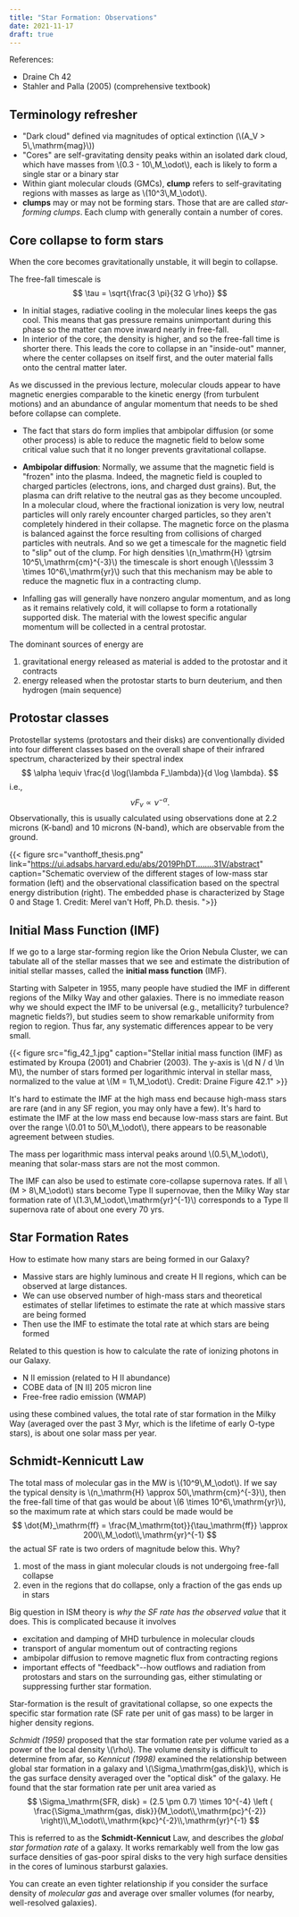 ```yaml
---
title: "Star Formation: Observations"
date: 2021-11-17
draft: true
---
```


References:
* Draine Ch 42
* Stahler and Palla (2005) (comprehensive textbook)

## Terminology refresher

* "Dark cloud" defined via magnitudes of optical extinction (\\(A_V > 5\\,\mathrm{mag}\\))
* "Cores" are self-gravitating density peaks within an isolated dark cloud, which have masses from \\(0.3 - 10\\,M_\odot\\), each is likely to  form a single star or a binary star
* Within giant molecular clouds (GMCs), **clump** refers to self-gravitating regions with masses as large as \\(10^3\\,M_\odot\\).
* **clumps** may or may not be forming stars. Those that are are called *star-forming clumps*. Each clump with generally contain a number of cores.

## Core collapse to form stars

When the core becomes gravitationally unstable, it will begin to collapse. 

The free-fall timescale is 
$$
\tau = \sqrt{\frac{3 \pi}{32 G \rho}}
$$

* In initial stages, radiative cooling in the molecular lines keeps the gas cool. This means that gas pressure remains unimportant during this phase so the matter can move inward nearly in free-fall.
* In interior of the core, the density is higher, and so the free-fall time is shorter there. This leads the core to collapse in an "inside-out" manner, where the center collapses on itself first, and the outer material falls onto the central matter later.

As we discussed in the previous lecture, molecular clouds appear to have magnetic energies comparable to the kinetic energy (from turbulent motions) and an abundance of angular momentum that needs to be shed before collapse can complete.

* The fact that stars do form implies that ambipolar diffusion (or some other process) is able to reduce the magnetic field to below some critical value such that it no longer prevents gravitational collapse. 
* **Ambipolar diffusion**: Normally, we assume that the magnetic field is "frozen" into the plasma. Indeed, the magnetic field is coupled to charged particles (electrons, ions, and charged dust grains).  But, the plasma can drift relative to the neutral gas as they become uncoupled. In a molecular cloud, where the fractional ionization is very low, neutral particles will only rarely encounter charged particles, so they aren't completely hindered in their collapse. The magnetic force on the plasma is balanced against the force resulting from collisions of charged particles with neutrals. And so we get a timescale for the magnetic field to "slip" out of the clump. For high densities \\(n_\mathrm{H} \gtrsim 10^5\\,\mathrm{cm}^{-3}\\) the timescale is short enough \\(\lesssim 3 \times 10^6\\,\mathrm{yr}\\) such that this mechanism may be able to reduce the magnetic flux in a contracting clump.

* Infalling gas will generally have nonzero angular momentum, and as long as it remains relatively cold, it will collapse to form a rotationally supported disk. The material with the lowest specific angular momentum will be collected in a central protostar.

The dominant sources of energy are
1) gravitational energy released as material is added to the protostar and it contracts
2) energy released when the protostar starts to burn deuterium, and then hydrogen (main sequence)

## Protostar classes

Protostellar systems (protostars and their disks) are conventionally divided into four different classes based on the overall shape of their infrared spectrum, characterized by their spectral index
$$
\alpha \equiv \frac{d \log(\lambda F_\lambda)}{d \log \lambda}.
$$
i.e.,
$$
\nu F_\nu \propto \nu^{-\alpha}.
$$
Observationally, this is usually calculated using observations done at 2.2 microns (K-band) and 10 microns (N-band), which are observable from the ground.

{{< figure src="vanthoff_thesis.png" link="https://ui.adsabs.harvard.edu/abs/2019PhDT........31V/abstract" caption="Schematic overview of the different stages of low-mass star formation (left) and the observational classification based on the spectral energy distribution (right). The embedded phase is characterized by Stage 0 and Stage 1. Credit: Merel van't Hoff, Ph.D. thesis. ">}}

## Initial Mass Function (IMF)

If we go to a large star-forming region like the Orion Nebula Cluster, we can tabulate all of the stellar masses that we see and estimate the distribution of initial stellar masses, called the **initial mass function** (IMF).

Starting with Salpeter in 1955, many people have studied the IMF in different regions of the Milky Way and other galaxies. There is no immediate reason why we should expect the IMF to be universal (e.g., metallicity? turbulence? magnetic fields?), but studies seem to show remarkable uniformity from region to region. Thus far, any systematic differences appear to be very small.

{{< figure src="fig_42_1.jpg" caption="Stellar initial mass function (IMF) as estimated by Kroupa (2001) and Chabrier (2003). The y-axis is \\(d N / d \ln M\\), the number of stars formed per logarithmic interval in stellar mass, normalized to the value at \\(M = 1\\,M_\odot\\). Credit: Draine Figure 42.1" >}}

It's hard to estimate the IMF at the high mass end because high-mass stars are rare (and in any SF region, you may only have a few). It's hard to estimate the IMF at the low mass end because low-mass stars are faint. But over the range \\(0.01 to 50\\,M_\odot\\), there appears to be reasonable agreement between studies.

The mass per logarithmic mass interval peaks around \\(0.5\\,M_\odot\\), meaning that solar-mass stars are not the most common.

The IMF can also be used to estimate core-collapse supernova rates. If all \\(M > 8\\,M_\odot\\) stars become Type II supernovae, then the Milky Way star formation rate of \\(1.3\\,M_\odot\\,\mathrm{yr}^{-1}\\) corresponds to a Type II supernova rate of about one every 70 yrs.

## Star Formation Rates

How to estimate how many stars are being formed in our Galaxy?

* Massive stars are highly luminous and create H II regions, which can be observed at large distances. 
* We can use observed number of high-mass stars and theoretical estimates of stellar lifetimes to estimate the rate at which massive stars are being formed
* Then use the IMF to estimate the total rate at which stars are being formed

Related to this question is how to calculate the rate of ionizing photons in our Galaxy. 
* N II emission (related to H II abundance)
* COBE data of [N II] 205 micron line
* Free-free radio emission (WMAP)

using these combined values, the total rate of star formation in the Milky Way (averaged over the past 3 Myr, which is the lifetime of early O-type stars), is about one solar mass per year.

## Schmidt-Kennicutt Law

The total mass of molecular gas in the MW is \\(10^9\\,M_\odot\\). If we say the typical density is \\(n_\mathrm{H} \approx 50\\,\mathrm{cm}^{-3}\\), then the free-fall time of that gas would be about \\(6 \times 10^6\\,\mathrm{yr}\\), so the maximum rate at which stars could be made would be
$$
\dot{M}_\mathrm{ff} = \frac{M_\mathrm{tot}}{\tau_\mathrm{ff}} \approx 200\\,M_\odot\\,\mathrm{yr}^{-1}
$$
the actual SF rate is two orders of magnitude below this. Why?
1) most of the mass in giant molecular clouds is not undergoing free-fall collapse
2) even in the regions that do collapse, only a fraction of the gas ends up in stars

Big question in ISM theory is *why the SF rate has the observed value* that it does. This is complicated because it involves 
* excitation and damping of MHD turbulence in molecular clouds
* transport of angular momentum out of contracting regions
* ambipolar diffusion to remove magnetic flux from contracting regions
* important effects of "feedback"--how outflows and radiation from protostars and stars on the surrounding gas, either stimulating or suppressing further star formation.

Star-formation is the result of gravitational collapse, so one expects the specific star formation rate (SF rate per unit of gas mass) to be larger in higher density regions. 

*Schmidt (1959)* proposed that the star formation rate per volume varied as a power of the local density \\(\rho\\).  The volume density is difficult to determine from afar, so *Kennicut (1998)* examined the relationship between global star formation in a galaxy and \\(\Sigma_\mathrm{gas,disk}\\), which is the gas surface density averaged over the "optical disk" of the galaxy. He found that the star formation rate per unit area varied as 
$$
\Sigma_\mathrm{SFR, disk} = (2.5 \pm 0.7) \times 10^{-4} \left ( \frac{\Sigma_\mathrm{gas, disk}}{M_\odot\\,\mathrm{pc}^{-2}} \right)\\,M_\odot\\,\mathrm{kpc}^{-2}\\,\mathrm{yr}^{-1}
$$

This is referred to as the **Schmidt-Kennicut** Law, and describes the *global star formation rate* of a galaxy. It works remarkably well from the low gas surface densities of gas-poor spiral disks to the very high surface densities in the cores of luminous starburst galaxies.

You can create an even tighter relationship if you consider the surface density of *molecular gas* and average over smaller volumes (for nearby, well-resolved galaxies).